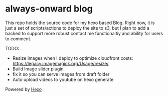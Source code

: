 # always-onward blog

This repo holds the source code for my hexo based Blog. Right now, it is just a set of scripts/actions to deploy the site to s3,
but I plan to add a backed to support more robust contact me functionaltiy and ability for users to comment.

TODO:
- Resize images when I deploy to optimize cloudfront costs: https://legacy.imagemagick.org/Usage/resize/
- Build Image slider plugin
- fix it so you can serve images from draft folder
- Auto upload videos to youtube on hexo generate

Powered by [Hexo](https://hexo.io/docs/)
